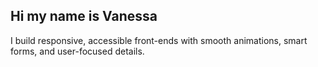 ## Hi my name is Vanessa 

I build responsive, accessible front-ends with smooth animations, smart forms, and user-focused details.





